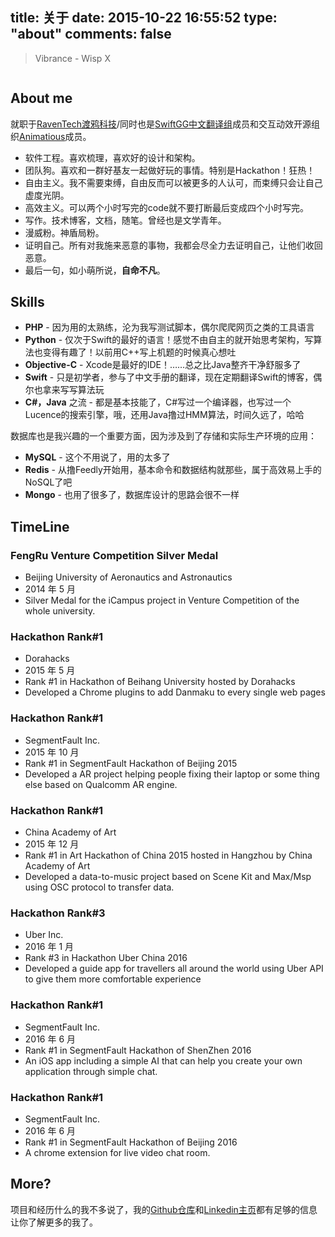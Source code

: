 title: 关于
date: 2015-10-22 16:55:52
type: "about"
comments: false
---



> Vibrance - Wisp X

<video width="480" height="0" controls="controls" preload="auto" loop="loop">
<source src="/music/test.mp3">
</video>

## About me

就职于[RavenTech渡鸦科技](https://www.raventech.com/)/同时也是[SwiftGG中文翻译组](http://swift.gg/)成员和交互动效开源组织[Animatious](http://anius.io)成员。

* 软件工程。喜欢梳理，喜欢好的设计和架构。
* 团队狗。喜欢和一群好基友一起做好玩的事情。特别是Hackathon！狂热！
* 自由主义。我不需要束缚，自由反而可以被更多的人认可，而束缚只会让自己虚度光阴。
* 高效主义。可以两个小时写完的code就不要打断最后变成四个小时写完。
* 写作。技术博客，文档，随笔。曾经也是文学青年。
* 漫威粉。神盾局粉。
* 证明自己。所有对我施来恶意的事物，我都会尽全力去证明自己，让他们收回恶意。
* 最后一句，如小萌所说，**自命不凡**。

## Skills
* **PHP** - 因为用的太熟练，沦为我写测试脚本，偶尔爬爬网页之类的工具语言
* **Python** - 仅次于Swift的最好的语言！感觉不由自主的就开始思考架构，写算法也变得有趣了！以前用C++写上机题的时候真心想吐
* **Objective-C** - Xcode是最好的IDE！……总之比Java整齐干净舒服多了
* **Swift** - 只是初学者，参与了中文手册的翻译，现在定期翻译Swift的博客，偶尔也拿来写写算法玩
* **C#，Java** 之流 - 都是基本技能了，C#写过一个编译器，也写过一个Lucence的搜索引擎，哦，还用Java撸过HMM算法，时间久远了，哈哈

数据库也是我兴趣的一个重要方面，因为涉及到了存储和实际生产环境的应用：

* **MySQL** - 这个不用说了，用的太多了
* **Redis** - 从撸Feedly开始用，基本命令和数据结构就那些，属于高效易上手的NoSQL了吧
* **Mongo** - 也用了很多了，数据库设计的思路会很不一样

## TimeLine

### FengRu Venture Competition Silver Medal

- Beijing University of Aeronautics and Astronautics
- 2014 年 5 月
- Silver Medal for the iCampus project in Venture Competition of the whole university.

### Hackathon Rank#1

* Dorahacks
* 2015 年 5 月
* Rank #1 in Hackathon of Beihang University hosted by Dorahacks
* Developed a Chrome plugins to add Danmaku to every single web pages

### Hackathon Rank#1
* SegmentFault Inc.
* 2015 年 10 月
* Rank #1 in SegmentFault Hackathon of Beijing 2015
* Developed a AR project helping people fixing their laptop or some thing else based on Qualcomm AR engine.


### Hackathon Rank#1
* China Academy of Art
* 2015 年 12 月
* Rank #1 in Art Hackathon of China 2015 hosted in Hangzhou by China Academy of Art
* Developed a data-to-music project based on Scene Kit and Max/Msp using OSC protocol to transfer data.


### Hackathon Rank#3
* Uber Inc.
* 2016 年 1 月
* Rank #3 in Hackathon Uber China 2016
* Developed a guide app for travellers all around the world using Uber API to give them more comfortable experience

### Hackathon Rank#1

- SegmentFault Inc.
- 2016 年 6 月
- Rank #1 in SegmentFault Hackathon of ShenZhen 2016
- An iOS app including a simple AI that can help you create your own application through simple chat.

### Hackathon Rank#1

- SegmentFault Inc.
- 2016 年 6 月
- Rank #1 in SegmentFault Hackathon of Beijing 2016
- A chrome extension for live video chat room.

## More?
项目和经历什么的我不多说了，我的[Github仓库](https://github.com/SergioChan)和[Linkedin主页](https://cn.linkedin.com/pub/sergio-chan/42/14b/a6)都有足够的信息让你了解更多的我了。
